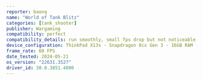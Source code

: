 ```yaml
---
reporter: baonq
name: "World of Tank Blitz"
categories: [tank_shooter]
publisher: Wargaming
compatibility: perfect
compatibility_details: run smoothly, small fps drop but not noticeable, device slightly hot
device_configuration: ThinkPad X13s - Snapdragon 8cx Gen 3 - 16GB RAM - Adreno 690
frame_rate: 60 FPS
date_tested: 2024-05-21
os_version: "22631.3527"
driver_id: 30.0.3851.4800
---
```

